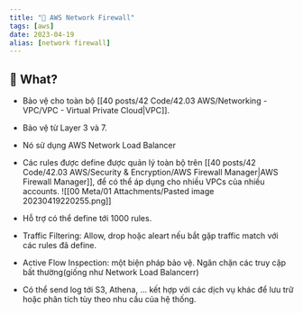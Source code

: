 ```yaml
---
title: "🌱 AWS Network Firewall"
tags: [aws]
date: 2023-04-19
alias: [network firewall]
---
```


## 🌿 What?
- Bảo vệ cho toàn bộ [[40 posts/42 Code/42.03 AWS/Networking - VPC/VPC - Virtual Private Cloud|VPC]].
- Bảo vệ từ Layer 3 và 7.
- Nó sử dụng AWS Network Load Balancer
- Các rules được define được quản lý toàn bộ trên [[40 posts/42 Code/42.03 AWS/Security & Encryption/AWS Firewall Manager|AWS Firewall Manager]], để có thể áp dụng cho nhiều VPCs của nhiều accounts.
![[00 Meta/01 Attachments/Pasted image 20230419220255.png]]

- Hỗ trợ có thể define tới 1000 rules.
- Traffic Filtering: Allow, drop hoặc aleart nếu bắt gặp traffic match với các rules đã define.
- Active Flow Inspection: một biện pháp bảo vệ. Ngăn chặn các truy cập bất thường(giống như Network Load Balancerr)
- Có thể send log tới S3, Athena, ... kết hợp với các dịch vụ khác để lưu trữ hoặc phân tích tùy theo nhu cầu của hệ thống.
